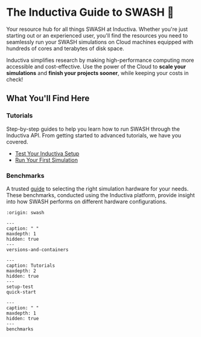 # The Inductiva Guide to SWASH 🌊

Your resource hub for all things SWASH at Inductiva. Whether you're just starting out or an experienced user, you'll find the resources you need to seamlessly run your SWASH simulations on Cloud machines equipped with hundreds of cores and terabytes of disk space.

Inductiva simplifies research by making high-performance computing more accessible and cost-effective. Use the power of the Cloud to **scale your simulations** and **finish your projects sooner**, while keeping your costs in check!

## What You'll Find Here

### Tutorials
Step-by-step guides to help you learn how to run SWASH through the Inductiva API. From getting started to advanced tutorials, we have you covered.

- [Test Your Inductiva Setup](https://inductiva.ai/guides/swash/setup-test)
- [Run Your First Simulation](https://inductiva.ai/guides/swash/quick-start)

### Benchmarks
A trusted [guide](https://inductiva.ai/guides/swash/benchmarks) to selecting the right simulation hardware for your needs. These benchmarks, conducted using the Inductiva platform, provide insight into how SWASH performs on different hardware configurations.

```{banner}
:origin: swash
```

```{toctree}
---
caption: " "
maxdepth: 1
hidden: true
---
versions-and-containers
```

```{toctree}
---
caption: Tutorials
maxdepth: 2
hidden: true
---
setup-test
quick-start
```

```{toctree}
---
caption: " "
maxdepth: 1
hidden: true
---
benchmarks
```

